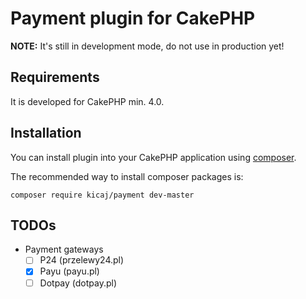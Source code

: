 # Payment plugin for CakePHP

**NOTE:** It's still in development mode, do not use in production yet!

## Requirements

It is developed for CakePHP min. 4.0.

## Installation

You can install plugin into your CakePHP application using [composer](http://getcomposer.org).

The recommended way to install composer packages is:

```
composer require kicaj/payment dev-master
```

## TODOs

- Payment gateways
  - [ ] P24 (przelewy24.pl)
  - [x] Payu (payu.pl)
  - [ ] Dotpay (dotpay.pl)
